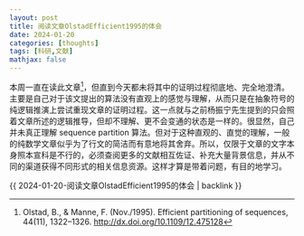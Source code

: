 ```yaml
---
layout: post
title: 阅读文章OlstadEfficient1995的体会
date: 2024-01-20
categories: [thoughts]
tags: [科研,文献]
mathjax: false
---
```


本周一直在读此文章[^1]，但直到今天都未将其中的证明过程彻底地、完全地澄清。主要是自己对于该文提出的算法没有直观上的感觉与理解，从而只是在抽象符号的纯逻辑推演上尝试重现文章的证明过程。这一点就与之前杨振宁先生提到的只会照着文章所述的逻辑推导，但却不理解、更不会变通的状态是一样的。很显然，自己并未真正理解 sequence partition 算法。但对于这种直观的、直觉的理解，一般的纯数学文章似乎为了行文的简洁而有意地将其舍弃。所以，仅限于文章的文字本身照本宣科是不行的，必须查阅更多的文献相互佐证、补充大量背景信息，并从不同的渠道获得不同形式的相关信息资源。这样才算是带着问题，有目的地学习。

[^1]: Olstad, B., & Manne, F. (Nov./1995). Efficient partitioning of sequences, 44(11), 1322–1326. http://dx.doi.org/10.1109/12.475128

{{ 2024-01-20-阅读文章OlstadEfficient1995的体会 | backlink }}
